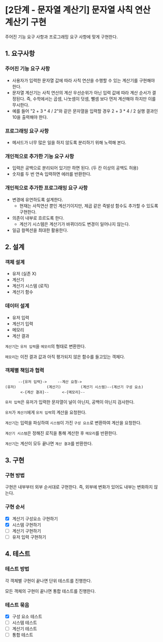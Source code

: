 # [2단계 - 문자열 계산기] 문자열 사칙 연산 계산기 구현

주어진 기능 요구 사항과 프로그래밍 요구 사항에 맞게 구현한다.

## 1. 요구사항

### 주어진 기능 요구 사항
- 사용자가 입력한 문자열 값에 따라 사칙 연산을 수행할 수 있는 계산기를 구현해야 한다.
- 문자열 계산기는 사칙 연산의 계산 우선순위가 아닌 입력 값에 따라 계산 순서가 결정된다. 즉, 수학에서는 곱셈, 나눗셈이 덧셈, 뺄셈 보다 먼저 계산해야 하지만 이를 무시한다.
- 예를 들어 "2 + 3 * 4 / 2"와 같은 문자열을 입력할 경우 2 + 3 * 4 / 2 실행 결과인 10을 출력해야 한다.

### 프로그래밍 요구 사항
- 메서드가 너무 많은 일을 하지 않도록 분리하기 위해 노력해 본다.

### 개인적으로 추가한 기능 요구 사항
- 입력은 공백으로 분리되어 있기만 하면 된다. (두 칸 이상의 공백도 허용)
- 숫자를 두 번 연속 입력하면 에러를 반환한다.

### 개인적으로 추가한 프로그래밍 요구 사항
- 변경에 유연하도록 설계한다.
  - 현재는 사칙연산 뿐인 계산기이지만, 제곱 같은 즉발성 함수도 추가할 수 있도록 구현한다.
- 의존이 내부로 흐르도록 한다.
  - 계산기 시스템은 계산기가 바뀌더라도 변경이 일어나지 않는다.
- 일급 컬렉션을 최대한 활용한다.

## 2. 설계

### 객체 설계 
- 유저 (실존 X)
- 계산기
- 계산기 시스템 (로직) 
- 계산기 함수

### 데이터 설계
- 유저 입력
- 계산기 입력
- 메모리
- 계산 결과

`계산기`는 `유저 입력`을 `메모리`의 형태로 변환한다.

`메모리`는 이전 결과 값과 아직 평가되지 않은 함수를 들고있는 객체다.

### 객체별 책임과 협력
```
      --{유저 입력}->     --계산 요청->             
(유저)              (계산기)         (계산기 시스템)--(계산기 구성 요소)
       <-{계산 결과}--      <-{메모리}--         
```

`유저 입력`은 유저가 입력한 문자열이 널이 아닌지, 공백이 아닌지 검사한다.

`유저`가 `계산기`에게 `유저 입력`의 계산을 요청한다.

`계산기`는 입력을 파싱하여 `시스템`이 가진 `구성 요소`로 변환하여 계산을 요청한다.

`계산기 시스템`은 정해진 로직을 통해 계산한 후 `메모리`를 반환한다.

`계산기`는 계산이 모두 끝나면 `계산 결과`를 반환한다.

## 3. 구현

### 구현 방법
구현은 내부부터 외부 순서대로 구현한다.
즉, 외부에 변화가 있어도 내부는 변화하지 않는다.

### 구현 순서
- [x] 계산기 구성요소 구현하기
- [x] 시스템 구현하기
- [ ] 계산기 구현하기
- [ ] 유저 입력 구현하기

## 4. 테스트

### 테스트 방법
각 객체별 구현이 끝나면 단위 테스트를 진행한다.

모든 객체의 구현이 끝나면 통합 테스트를 진행한다.

### 테스트 묶음
- [x] 구성 요소 테스트
- [ ] 시스템 테스트
- [ ] 계산기 테스트
- [ ] 통합 테스트